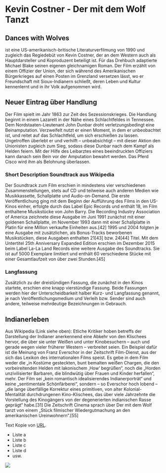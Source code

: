 # Kevin Costner - Der mit dem Wolf Tanzt
##                Dances with Wolves

ist eine US-amerikanisch-britische Literaturverfilmung von 1990 und zugleich das Regiedebüt von Kevin Costner, der an dem Western auch als Hauptdarsteller und Koproduzent beteiligt ist. Für das Drehbuch adaptierte Michael Blake seinen eigenen gleichnamigen Roman. Der Film erzählt von einem Offizier der Union, der sich während des Amerikanischen Bürgerkrieges auf einen Posten im Grenzland versetzen lässt, wo er Freundschaft mit Sioux-Indianern schließt, deren Leben und Kultur kennenlernt und in ihr Volk aufgenommen wird.

## Neuer Eintrag über Handlung
Der Film spielt im Jahr 1863 zur Zeit des Sezessionskrieges. Die Handlung beginnt in einem Lazarett in der Nähe eines Schlachtfeldes in Tennessee. Dem Nordstaaten-Lieutenant John Dunbar droht verletzungsbedingt eine Beinamputation. Verzweifelt nutzt er einen Moment, in dem er unbeobachtet ist, und reitet auf das Schlachtfeld, um sich erschießen zu lassen. Ungetroffen überlebt er und verhilft – unbeabsichtigt – mit dieser Aktion den Unionisten zugleich zum Sieg, sodass diese Dunbar nach dem Kampf als Helden feiern. Mit der Hilfe des Leibarztes eines beeindruckten Offiziers kann danach sein Bein vor der Amputation bewahrt werden. Das Pferd Cisco wird ihm als Belohnung überlassen.

### Short Description Soundtrack aus Wikipedia
Der Soundtrack zum Film erschien in mindestens vier verschiedenen Zusammenstellungen, stets auf CD und teilweise auch anderen Medien wie Musikkassette, Schallplatte und Audio-on-Demand. Die erste Veröffentlichung ging mit dem Beginn der Aufführung des Films in den US-Kinos einher, erfolgte durch das Label Epic Records und enthält 18, im Film enthaltene Musikstücke von John Barry. Die Recording Industry Association of America zeichnete diese Ausgabe im Juni 1991 zunächst mit einer goldenen Schallplatte, im November 1993 dann mit einer Schallplatte in Platin für eine Million verkaufte Einheiten aus.[42] 1995 und 2004 folgten je eine Ausgabe mit zusätzlichen, als Bonus-Tracks beworbenen Musikstücken, diese Ausgaben enthalten 21[43] bzw. 24[44] Titel. Mit dem Untertitel 25th Anniversary Expanded Edition erschien im Dezember 2015 beim Label La-La Land Records eine weitere Ausgabe des Soundtracks. Sie ist auf 5000 Exemplare limitiert und enthält 60 verschiedene Stücke mit einer Gesamtlaufzeit von über zwei Stunden.[45]

### Langfassung
Zusätzlich zu der dreistündigen Fassung, die zunächst in den Kinos startete, erschien eine knapp vierstündige Fassung. Beide Fassungen werden hier der Unterscheidbarkeit halber Kurz- und Langfassung genannt, je nach Veröffentlichungsmedium und Verleih bzw. Sender sind auch andere, teilweise mehrdeutige Bezeichnungen in Gebrauch.

## Indianerleben
Aus Wikipedia (Link siehe oben): Etliche Kritiker hoben betreffs der Darstellung der Indianer anerkennend eine Abkehr von den Klischees hervor, die über sie unter Weißen und unter Kinobesuchern – auch und gerade wegen vieler früherer Western – verbreitet seien. Ein Beispiel dafür ist die Meinung von Franz Everschor in der Zeitschrift Film-Dienst, aus der sich das Lexikon des internationalen Films speist. Es gebe in dem Film weder die „in Kostüme gesteckten, bunt bemalten weißen Chargen, die den vorbeireitenden Helden mit lakonischem ‚How‘ begrüßen“, noch die „Horden unzivilisierter Barbaren, die blindwütig über Frauen und Kinder herfallen“, mehr. Der Film sei „kein romantisch idealisierendes Indianerporträt“ und keine „sentimentale Schönfärberei“, sondern – so Everschor hoch lobend – „die lange überfällige Korrektur eines primitiven, von alter Kolonial-Mentalität durchdrungenen Kino-Klischees, das über viele Jahrzehnte die Vorstellung des Kinogängers von der degenerierten indianischen Rasse geprägt“ habe.[31] Die Zeitschrift Cinema sprach über Der mit dem Wolf tanzt von einem „Stück filmischer Wiedergutmachung an den amerikanischen Ureinwohnern“.[55]


Text Kopie von [URL](https://de.wikipedia.org/wiki/Der_mit_dem_Wolf_tanzt).
* Liste a
* Liste b
* Liste c
* Liste d
* usw.


<img src="https://www.movie-infos.net/cms/FileDownload/1444-Der-mit-dem-Wolf-tanzt-jpg">
